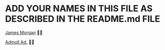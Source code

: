 # ADD YOUR NAMES IN THIS FILE AS DESCRIBED IN THE README.md FILE

[James Morgan](https://github.com/MorganJay) 🐱‍🏍

[Admoll Ad.](https://github.com/Howdy-admoll) 🐱‍👤
